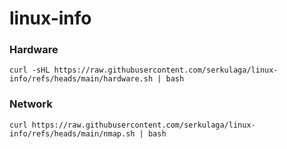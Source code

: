# linux-info

### Hardware
```
curl -sHL https://raw.githubusercontent.com/serkulaga/linux-info/refs/heads/main/hardware.sh | bash
```


### Network
```
curl https://raw.githubusercontent.com/serkulaga/linux-info/refs/heads/main/nmap.sh | bash
```
